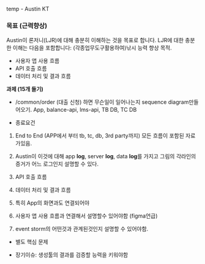 temp - Austin KT

### 목표 (근력향상)

Austin이 론저니(LJR)에 대해 충분히 이해하는 것을 목표로 합니다. LJR에 대한 충분한 이해는 다음을 포함합니다: (각종업무도구활용하여)낚시 능력 향상 목적.  

- 사용자 앱 사용 흐름
- API 호출 흐름
- 데이터 처리 및 결과 흐름

**과제 (15개 들기)**  

- /common/order (대출 신청) 하면 무슨일이 일어나는지 sequence diagram만들어오기. App, balance-api, lms-api, TB DB, TC DB

- 종료요건

1. End to End (APP에서 부터 tb, tc, db, 3rd party까지) 모든 흐름이 포함된 자료 가있음.
2. Austin이 이것에 대해 app **log**, server **log**, data **log**를 가지고 그림의 각라인의 증거가 어느 로그인지 설명할 수 있다.

3. API 호출 흐름
4. 데이터 처리 및 결과 흐름

5. 특히 App의 화면과도 연결되어야

6. 사용자 앱 사용 흐름과 연결해서 설명할수 있어야함 (figma언급)

7. event storm의 어떤것과 관계된것인지 설명할 수 있어야함.

- 별도 핵심 문제

- 장기이슈: 생성툴의 결과를 검증할 능력을 키워야함